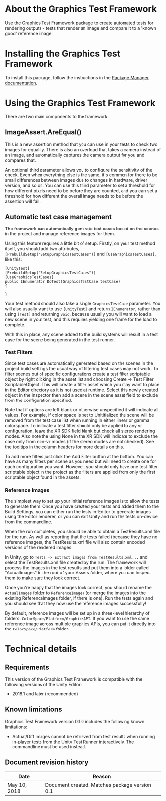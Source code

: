# About the Graphics Test Framework

Use the Graphics Test Framework package to create automated tests for rendering outputs - tests that render an image and compare it to a 'known good' reference image.

# Installing the Graphics Test Framework

To install this package, follow the instructions in the [Package Manager documentation](https://docs.unity3d.com/Packages/com.unity.package-manager-ui@latest/index.html). 

<a name="UsingPackageName"></a>
# Using the Graphics Test Framework

There are two main components to the framework:

## ImageAssert.AreEqual()

This is a new assertion method that you can use in your tests to check two images for equality. There is also an overload that takes a camera instead of an image, and automatically captures the camera output for you and compares that.

An optional third parameter allows you to configure the sensitivity of the check. Even when everything else is the same, it's common for there to be small differences between images due to changes in hardware, driver version, and so on. You can use this third parameter to set a threshold for how different pixels need to be before they are counted, and you can set a threshold for how different the overall image needs to be before the assertion will fail.

## Automatic test case management

The framework can automatically generate test cases based on the scenes in the project and manage reference images for them.

Using this feature requires a little bit of setup. Firstly, on your test method itself, you should add two attributes, `[PrebuildSetup("SetupGraphicsTestCases")]` and `[UseGraphicsTestCases]`, like this:

```
[UnityTest]
[PrebuildSetup("SetupGraphicsTestCases")]
[UseGraphicsTestCases]
public IEnumerator DoTest(GraphicsTestCase testCase)
{
   
}
```

Your test method should also take a single `GraphicsTestCase` parameter. You will also usually want to use `[UnityTest]` and return `IEnumerator`, rather than using `[Test]` and returning `void`, because usually you will want to load a new scene in your test, and this requires yielding one frame for the load to complete.

With this in place, any scene added to the build systems will result in a test case for the scene being generated in the test runner.

### Test Filters
Since test cases are automatically generated based on the scenes in the project build settings the usual way of filtering test cases may not work.  To filter scenes out of specific configurations create a test filter scriptable object by right clicking in the asset list and choosing Create -> Test Filter ScriptableObject.  This will create a filter asset which you may want to place in the Editor directory as it is not used at runtime.  Select this newly created object in the inspector then add a scene in the scene asset field to exclude from the configuration specified.

Note that if options are left blank or otherwise unspecified it will indicate all values.  For example, if color space is set to Unititialized the scene will be removed from the test case list when running in either linear or gamma colorspace.  To indicate a test filter should only be applied to any vr configuration, leave the XR SDK field blank but check all stereo rendering modes.  Also note the using None in the XR SDK will indicate to exclude the case only from non-vr modes (if the stereo modes are not checked).  See the tooltips in the column headers for more details on this.

To add more filters just click the Add Filter button at the bottom.  You can have as many filters per scene as you need but will need to create one for each configuration you want.  However, you should only have one test filter scriptable object in the project as the filters are applied from only the first scriptable object found in the assets.

### Reference images

The simplest way to set up your initial reference images is to allow the tests to generate them. Once you have created your tests and added them to the Build Settings, you can either run the tests in-Editor to generate images using the Editor renderer, or you can exit Unity and run the tests on-device from the commandline.

When the run completes, you should be able to obtain a TestResults.xml file for the run. As well as reporting that the tests failed (because they have no reference images), the TestResults.xml file will also contain encoded versions of the rendered images.

In Unity, go to `Tests -> Extract images from TestResults.xml...` and select the TestResults.xml file created by the run. The framework will process the images in the test results and put them into a folder called "ActualImages" in the root of your Assets folder, where you can inspect them to make sure they look correct.

Once you're happy that the images look correct, you should rename the `ActualImages` folder to `ReferenceImages` (or merge the images into the existing ReferenceImages folder, if there is one). Run the tests again and you should see that they now use the reference images successfully!

By default, reference images will be set up in a three-level hierarchy of folders: `ColorSpace/Platform/GraphicsAPI`. If you want to use the same reference image across multiple graphics APIs, you can put it directly into the `ColorSpace/Platform` folder.

# Technical details
## Requirements

This version of the Graphics Test Framework is compatible with the following versions of the Unity Editor:

* 2018.1 and later (recommended)

## Known limitations

Graphics Test Framework version 0.1.0 includes the following known limitations:

* Actual/Diff images cannot be retrieved from test results when running in-player tests from the Unity Test Runner interactively. The commandline must be used instead.

## Document revision history
|Date|Reason|
|---|---|
|May 10, 2018|Document created. Matches package version 0.1|

